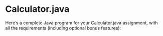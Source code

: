# Calculator.java
Here’s a complete Java program for your Calculator.java assignment, with all the requirements (including optional bonus features):
